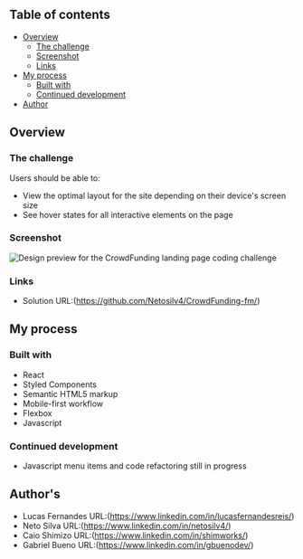 
## Table of contents

- [Overview](#overview)
  - [The challenge](#the-challenge)
  - [Screenshot](#screenshot)
  - [Links](#links)
- [My process](#my-process)
  - [Built with](#built-with)
  - [Continued development](#continued-development)
- [Author](#author)

## Overview

### The challenge

Users should be able to:

- View the optimal layout for the site depending on their device's screen size
- See hover states for all interactive elements on the page

### Screenshot

![Design preview for the CrowdFunding landing page coding challenge](./blogrPrint.png)

### Links

- Solution URL:(https://github.com/Netosilv4/CrowdFunding-fm/)

## My process

### Built with

- React
- Styled Components
- Semantic HTML5 markup
- Mobile-first workflow
- Flexbox
- Javascript



### Continued development

- Javascript menu items and code refactoring still in progress


## Author's
- Lucas Fernandes URL:(https://www.linkedin.com/in/lucasfernandesreis/)
- Neto Silva URL:(https://www.linkedin.com/in/netosilv4/)
- Caio Shimizo URL:(https://www.linkedin.com/in/shimworks/)
- Gabriel Bueno URL:(https://www.linkedin.com/in/gbuenodev/)

